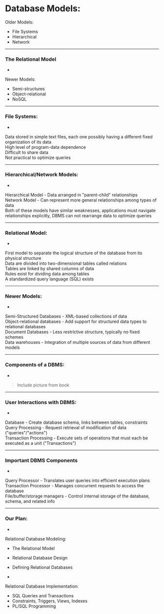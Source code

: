 # Database Models:


Older Models:

- File Systems
- Hierarchical
- Network

***

### The Relational Model
-

Newer Models:

- Semi-structures
- Object-relational
- NoSQL

***

### File Systems:
-

Data stored in simple text files, each one possibly having a different fixed organization of its data
<br>
High level of program-data dependence
<br>
Difficult to share data
<br>
Not practical to optimize queries

***

### Hierarchical/Network Models:
-

Hierarchical Model - Data arranged in "parent-child" relationships
<br>
Network Model - Can represent more general relationships among types of data
<br>
Both of these models have similar weaknesses, applications must navigate relationships explicitly, DBMS can not rearrange data to optimize queries

***

### Relational Model:
-

First model to separate the logical structure of the database from its physical structure
<br>
Data are divided into two-dimensional tables called relations
<br>
Tables are linked by shared columns of data
<br>
Rules exist for dividing data among tables
<br>
A standardized query language (SQL) exists

***

### Newer Models:
-

Semi-Structured Databases - XML-based collections of data
<br>
Object-relational databases - Add support for structured data types to relational databases
<br>
Document Databases - Less restrictive structure, typically no fixed schemes
<br>
Data warehouses - Integration of multiple sources of data from different models

***

### Components of a DBMS:
-

> Include picture from book

***

### User Interactions with DBMS:
-

Database - Create database schema, links between tables, constraints
<br>
Query Processing - Request retrieval of modification of data ("queries"/"actions")
<br>
Transaction Processing - Execute sets of operations that must each be executed as a unit ("Transactions")

***

### Important DBMS Components
-

Query Processor - Translates user queries into efficient execution plans
<br>
Transaction Processor - Manages concurrent requests to access the database
<br>
File/buffer/storage managers - Control internal storage of the database, schema, and related info

***

### Our Plan:
-

Relational Database Modeling:


- The Relational Model
- Relational Database Design
- Defining Relational Databases

-

Relational Database Implementation:

- SQL Queries and Transactions
- Constraints, Triggers, Views, Indexes
- PL/SQL Programming

